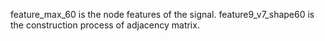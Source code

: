 feature_max_60 is the node features of the signal.
feature9_v7_shape60 is the construction process of adjacency matrix.
